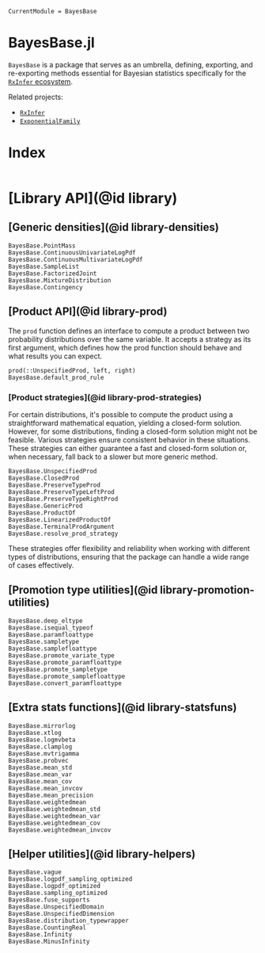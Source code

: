 ```@meta
CurrentModule = BayesBase
```

# BayesBase.jl

`BayesBase` is a package that serves as an umbrella, defining, exporting, and re-exporting methods essential for Bayesian statistics specifically for the [`RxInfer` ecosystem](https://github.com/biaslab/RxInfer.jl). 

Related projects:

- [`RxInfer`](https://github.com/biaslab/RxInfer.jl)
- [`ExponentialFamily`](https://github.com/biaslab/ExponentialFamily.jl)

# Index

```@index
```

# [Library API](@id library)

## [Generic densities](@id library-densities)

```@docs
BayesBase.PointMass
BayesBase.ContinuousUnivariateLogPdf
BayesBase.ContinuousMultivariateLogPdf
BayesBase.SampleList
BayesBase.FactorizedJoint
BayesBase.MixtureDistribution
BayesBase.Contingency
```

## [Product API](@id library-prod)

The `prod` function defines an interface to compute a product between two probability distributions over the same variable.
It accepts a strategy as its first argument, which defines how the prod function should behave and what results you can expect.

```@docs
prod(::UnspecifiedProd, left, right)
BayesBase.default_prod_rule
```

### [Product strategies](@id library-prod-strategies)

For certain distributions, it's possible to compute the product using a straightforward mathematical equation, yielding a closed-form solution. 
However, for some distributions, finding a closed-form solution might not be feasible. 
Various strategies ensure consistent behavior in these situations. 
These strategies can either guarantee a fast and closed-form solution or, when necessary, fall back to a slower but more generic method.

```@docs
BayesBase.UnspecifiedProd
BayesBase.ClosedProd
BayesBase.PreserveTypeProd
BayesBase.PreserveTypeLeftProd
BayesBase.PreserveTypeRightProd
BayesBase.GenericProd
BayesBase.ProductOf
BayesBase.LinearizedProductOf
BayesBase.TerminalProdArgument
BayesBase.resolve_prod_strategy
```

These strategies offer flexibility and reliability when working with different types of distributions, ensuring that the package can handle a wide range of cases effectively.

## [Promotion type utilities](@id library-promotion-utilities)

```@docs
BayesBase.deep_eltype
BayesBase.isequal_typeof
BayesBase.paramfloattype
BayesBase.sampletype
BayesBase.samplefloattype
BayesBase.promote_variate_type
BayesBase.promote_paramfloattype
BayesBase.promote_sampletype
BayesBase.promote_samplefloattype
BayesBase.convert_paramfloattype
```

## [Extra stats functions](@id library-statsfuns)

```@docs
BayesBase.mirrorlog
BayesBase.xtlog
BayesBase.logmvbeta
BayesBase.clamplog
BayesBase.mvtrigamma
BayesBase.probvec
BayesBase.mean_std
BayesBase.mean_var
BayesBase.mean_cov
BayesBase.mean_invcov
BayesBase.mean_precision
BayesBase.weightedmean
BayesBase.weightedmean_std
BayesBase.weightedmean_var
BayesBase.weightedmean_cov
BayesBase.weightedmean_invcov
```

## [Helper utilities](@id library-helpers)

```@docs
BayesBase.vague
BayesBase.logpdf_sampling_optimized
BayesBase.logpdf_optimized
BayesBase.sampling_optimized
BayesBase.fuse_supports
BayesBase.UnspecifiedDomain
BayesBase.UnspecifiedDimension
BayesBase.distribution_typewrapper
BayesBase.CountingReal
BayesBase.Infinity
BayesBase.MinusInfinity
```
